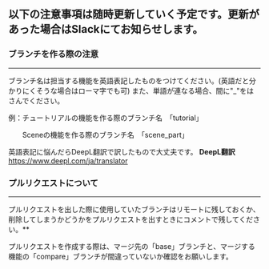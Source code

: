 ## 以下の注意事項は随時更新していく予定です。更新があった場合はSlackにてお知らせします。

### ブランチを作る際の注意
***
ブランチ名は担当する機能を英語表記したものをつけてください。(英語だと分かりにくそうな場合はローマ字でも可)
また、単語が連なる場合、間に"_"をはさんでください。

例：チュートリアルの機能を作る際のブランチ名　「tutorial」

　　Sceneの機能を作る際のブランチ名　「scene_part」

英語表記に悩んだらDeepL翻訳で訳したもので大丈夫です。
 **DeepL翻訳** 　https://www.deepl.com/ja/translator

### プルリクエストについて
***
プルリクエストを出した際に使用していたブランチはリモートに残しておくか、削除してしまうかどうかをプルリクエストを出すときにコメントで残してください。**

プルリクエストを作成する際は、マージ先の「base」ブランチと、マージする機能の「compare」ブランチが間違っていないか確認をお願いします。
